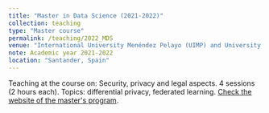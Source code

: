 ```yaml
---
title: "Master in Data Science (2021-2022)"
collection: teaching
type: "Master course"
permalink: /teaching/2022_MDS
venue: "International University Menéndez Pelayo (UIMP) and University of Cantabria (UC)"
note: Academic year 2021-2022
location: "Santander, Spain"
---
```


Teaching at the course on: Security, privacy and legal aspects. 4 sessions (2 hours each). Topics: differential privacy, federated learning. [Check the website of the  master's program](https://masterdatascience.ifca.es/).
